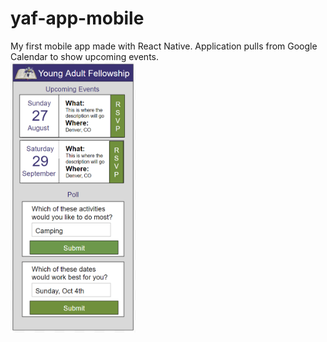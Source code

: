 # yaf-app-mobile
My first mobile app made with React Native.  Application pulls from Google Calendar to show upcoming events.  
<img src="https://github.com/lhobbs/yaf-app-mobile/blob/master/mockup.PNG" width="200px" />
